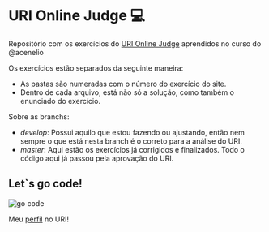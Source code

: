 # URI Online Judge :computer:
Repositório com os exercícios do [URI Online Judge](https://www.urionlinejudge.com.br/) aprendidos no curso do @acenelio

Os exercícios estão separados da seguinte maneira:
- As pastas são numeradas com o número do exercício do site.
- Dentro de cada arquivo, está não só a solução, como também o enunciado do exercício.

Sobre as branchs:
- *develop*: Possui aquilo que estou fazendo ou ajustando, então nem sempre o que está nesta branch é o correto para a análise do URI.
- *master*: Aqui estão os exercícios já corrigidos e finalizados. Todo o código aqui já passou pela aprovação do URI.

## Let`s go code!

![go code](https://media.tenor.com/images/a235c7bf7001e2d0b02d133e0c6aa38e/tenor.gif)

Meu [perfil](https://www.urionlinejudge.com.br/judge/pt/profile/374348) no URI!
